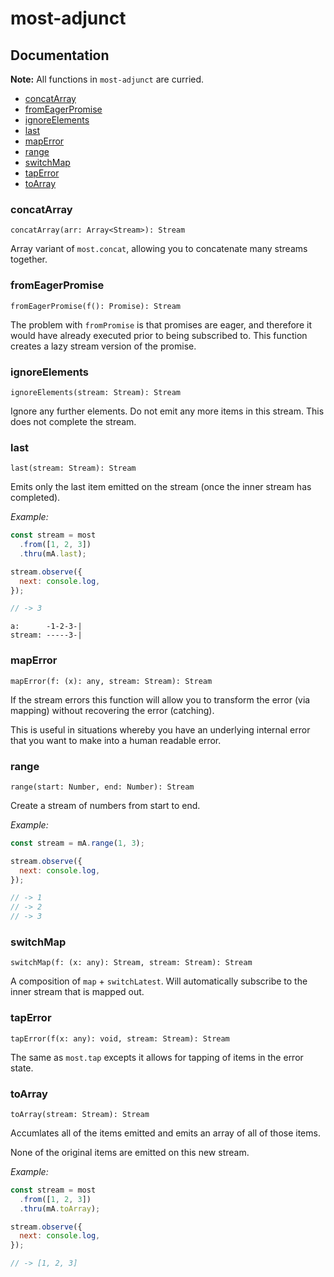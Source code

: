 # most-adjunct

## Documentation

**Note:** All functions in `most-adjunct` are curried.

* [concatArray](#concatArray)
* [fromEagerPromise](#fromeagerpromise)
* [ignoreElements](#ignoreelements)
* [last](#last)
* [mapError](#maperror)
* [range](#range)
* [switchMap](#switchmap)
* [tapError](#taperror)
* [toArray](#toarray)

### concatArray
`concatArray(arr: Array<Stream>): Stream`

Array variant of `most.concat`, allowing you to concatenate many streams together. 

### fromEagerPromise
`fromEagerPromise(f(): Promise): Stream`

The problem with `fromPromise` is that promises are eager, and therefore it would have already executed prior to being subscribed to. This function creates a lazy stream version of the promise.

### ignoreElements
`ignoreElements(stream: Stream): Stream`

Ignore any further elements. Do not emit any more items in this stream. This does not complete the stream.

### last
`last(stream: Stream): Stream`

Emits only the last item emitted on the stream (once the inner stream has completed).

*Example:*
```js
const stream = most
  .from([1, 2, 3])
  .thru(mA.last);

stream.observe({
  next: console.log,  
});

// -> 3
```
```
a:      -1-2-3-|
stream: -----3-|
```

### mapError
`mapError(f: (x): any, stream: Stream): Stream`

If the stream errors this function will allow you to transform the error (via mapping) without recovering the error (catching).

This is useful in situations whereby you have an underlying internal error that you want to make into a human readable error.

### range
`range(start: Number, end: Number): Stream`

Create a stream of numbers from start to end.

*Example:*
```js
const stream = mA.range(1, 3);

stream.observe({
  next: console.log,  
});

// -> 1
// -> 2
// -> 3
```

### switchMap
`switchMap(f: (x: any): Stream, stream: Stream): Stream`

A composition of `map` + `switchLatest`. Will automatically subscribe to the inner stream that is mapped out.

### tapError
`tapError(f(x: any): void, stream: Stream): Stream`

The same as `most.tap` excepts it allows for tapping of items in the error state.

### toArray
`toArray(stream: Stream): Stream`

Accumlates all of the items emitted and emits an array of all of those items.

None of the original items are emitted on this new stream.

*Example:*
```js
const stream = most
  .from([1, 2, 3])
  .thru(mA.toArray);

stream.observe({
  next: console.log,  
});

// -> [1, 2, 3]
```
